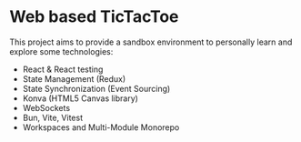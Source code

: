 # Web based TicTacToe

This project aims to provide a sandbox environment to personally learn and explore some technologies:

* React & React testing
* State Management (Redux)
* State Synchronization (Event Sourcing)
* Konva (HTML5 Canvas library)
* WebSockets
* Bun, Vite, Vitest
* Workspaces and Multi-Module Monorepo